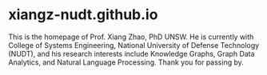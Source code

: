 # xiangz-nudt.github.io
This is the homepage of Prof. Xiang Zhao, PhD UNSW. He is currently with College of Systems Engineering, National University of Defense Technology (NUDT), and his research interests include Knowledge Graphs, Graph Data Analytics, and Natural Language Processing. Thank you for passing by.
